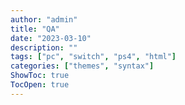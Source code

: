 ```yaml
---
author: "admin"
title: "QA"
date: "2023-03-10"
description: ""
tags: ["pc", "switch", "ps4", "html"]
categories: ["themes", "syntax"]
ShowToc: true
TocOpen: true
---
```






